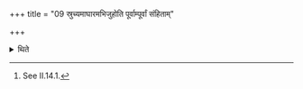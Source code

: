 +++
title = "09 स्रुच्यमाघारमभिजुहोति पूर्वाम्पूर्वां संहिताम्"

+++

<details><summary>थिते</summary>

9. He offers it on the place where the Āghāra-libation[^1] with the ladle was offered, closely to the east of the earlier offering.  

[^1]: See II.14.1.
</details>
